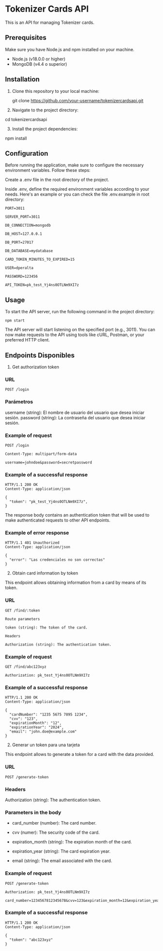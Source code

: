 # Tokenizer Cards API

This is an API for managing Tokenizer cards.

## Prerequisites

Make sure you have Node.js and npm installed on your machine.

- Node.js (v18.0.0 or higher)
- MongoDB (v4.4 o superior)

## Installation

1. Clone this repository to your local machine:

   git clone https://github.com/your-username/tokenizercardsapi.git

2. Navigate to the project directory:

cd tokenizercardsapi

3. Install the project dependencies:

npm install

## Configuration

Before running the application, make sure to configure the necessary environment variables. Follow these steps:

Create a .env file in the root directory of the project.

Inside .env, define the required environment variables according to your needs. Here's an example or you can check the file .env.example in root directory:
```
PORT=3011

SERVER_PORT=3011

DB_CONNECTION=mongodb

DB_HOST=127.0.0.1

DB_PORT=27017

DB_DATABASE=mydatabase

CARD_TOKEN_MINUTES_TO_EXPIRED=15

USER=dperalta

PASSWORD=123456

API_TOKEN=pk_test_Yj4ns0OTLNm9XI7z
```
## Usage

To start the API server, run the following command in the project directory:
```
npm start
```
The API server will start listening on the specified port (e.g., 3011). You can now make requests to the API using tools like cURL, Postman, or your preferred HTTP client.

## Endpoints Disponibles

1. Get authorization token

### URL
```
POST /login
```

### Parámetros
username (string): El nombre de usuario del usuario que desea iniciar sesión.
password (string): La contraseña del usuario que desea iniciar sesión.

### Example of request
```
POST /login

Content-Type: multipart/form-data

username=johndoe&password=secretpassword
```

### Example of a successful response
```
HTTP/1.1 200 OK
Content-Type: application/json

{
  "token": "pk_test_Yj4ns0OTLNm9XI7z",
}
```

The response body contains an authentication token that will be used to make authenticated requests to other API endpoints.

### Example of error response
```
HTTP/1.1 401 Unauthorized
Content-Type: application/json

{
  "error": "Las credenciales no son correctas"
}
```

2. Obtain card information by token

This endpoint allows obtaining information from a card by means of its token.

### URL
```
GET /find/:token

Route parameters

token (string): The token of the card.

Headers

Authorization (string): The authentication token.
```

### Example of request
```
GET /find/abc123xyz

Authorization: pk_test_Yj4ns0OTLNm9XI7z
```

### Example of a successful response
```
HTTP/1.1 200 OK
Content-Type: application/json

{
  "cardNumber": "1235 5675 7895 1234",
  "cvv": "123",
  "expirationMonth": "12",
  "expirationYear": "2024",
  "email": "john.doe@example.com"
}
```

2. Generar un token para una tarjeta

This endpoint allows to generate a token for a card with the data provided.

### URL
```
POST /generate-token
```

### Headers

Authorization (string): The authentication token.

### Parameters in the body

- card_number (number): The card number.

- cvv (numer): The security code of the card.

- expiration_month (string): The expiration month of the card.

- expiration_year (string): The card expiration year.

- email (string): The email associated with the card.

### Example of request
```
POST /generate-token

Authorization: pk_test_Yj4ns0OTLNm9XI7z

card_number=1234567812345678&cvv=123&expiration_month=12&expiration_year=2024&email=john.doe@gmail.com
```

### Example of a successful response
```
HTTP/1.1 200 OK
Content-Type: application/json

{
  "token": "abc123xyz"
}
```
